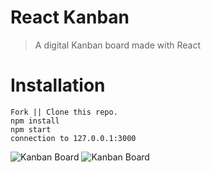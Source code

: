 # React Kanban
> A digital Kanban board made with React

# Installation
```
Fork || Clone this repo.
npm install
npm start
connection to 127.0.0.1:3000
```

![Kanban Board](http://i.imgur.com/4GUrioH.png)
![Kanban Board](https://i.imgur.com/MLZbN7W.png)
